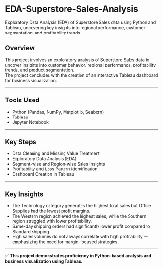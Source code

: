 # EDA-Superstore-Sales-Analysis
Exploratory Data Analysis (EDA) of Superstore Sales data using Python and Tableau, uncovering key insights into regional performance, customer segmentation, and profitability trends.

## Overview

This project involves an exploratory analysis of Superstore Sales data to uncover insights into customer behavior, regional performance, profitability trends, and product segmentation.  
The project concludes with the creation of an interactive Tableau dashboard for business visualization.

---

## Tools Used

- Python (Pandas, NumPy, Matplotlib, Seaborn)
- Tableau
- Jupyter Notebook

---

## Key Steps

- Data Cleaning and Missing Value Treatment
- Exploratory Data Analysis (EDA)
- Segment-wise and Region-wise Sales Insights
- Profitability and Loss Pattern Identification
- Dashboard Creation in Tableau

---

## Key Insights

- The Technology category generates the highest total sales but Office Supplies had the lowest profit margins.
- The Western region achieved the highest sales, while the Southern region struggled with lower profitability.
- Same-day shipping orders had significantly lower profit compared to Standard shipping.
- High sales volumes do not always correlate with high profitability — emphasizing the need for margin-focused strategies.

---

✅ **This project demonstrates proficiency in Python-based analysis and business visualization using Tableau.**
